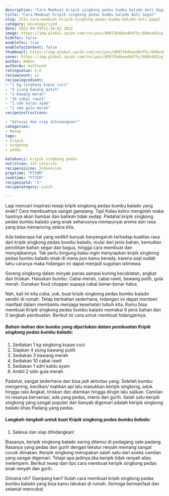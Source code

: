 ```yaml
---
description: "Cara Membuat Kripik singkong pedas bumbu balado Anti Gagal"
title: "Cara Membuat Kripik singkong pedas bumbu balado Anti Gagal"
slug: 1511-cara-membuat-kripik-singkong-pedas-bumbu-balado-anti-gagal
category: Uncategorized
date: 2022-04-29T21:56:03.302Z
image: https://img-global.cpcdn.com/recipes/d0973bd6eed6df5c/680x482cq70/kripik-singkong-pedas-bumbu-balado-foto-resep-utama.jpg
hideToc: false
enableToc: true
enableTocContent: false
thumbnail: https://img-global.cpcdn.com/recipes/d0973bd6eed6df5c/680x482cq70/kripik-singkong-pedas-bumbu-balado-foto-resep-utama.jpg
cover: https://img-global.cpcdn.com/recipes/d0973bd6eed6df5c/680x482cq70/kripik-singkong-pedas-bumbu-balado-foto-resep-utama.jpg
author: Admin
authorAv: notfound
ratingvalue: 4.6
reviewcount: 12
recipeingredient:
- "1 kg singkong kupas cuci"
- "4 siung bawang putih"
- "3 bawang merah"
- "10 cabai rawit"
- "1 sdm kaldu ayam"
- "2 sdm gula merah"
recipeinstructions:

- "Selesai dan siap dihidangkan!"
categories:
- Resep
tags:
- kripik
- singkong
- pedas

katakunci: kripik singkong pedas 
nutrition: 157 calories
recipecuisine: Indonesian
preptime: "PT30M"
cooktime: "PT35M"
recipeyield: "2"
recipecategory: Lunch

---
```



Lagi mencari inspirasi resep kripik singkong pedas bumbu balado yang enak? Cara membuatnya sangat gampang. Tapi Kalau keliru mengolah maka hasilnya akan hambar dan bahkan tidak sedap. Padahal kripik singkong pedas bumbu balado yang enak seharusnya mempunyai aroma dan rasa yang bisa memancing selera kita.


Ada beberapa hal yang sedikit banyak berpengaruh terhadap kualitas rasa dari kripik singkong pedas bumbu balado, mulai dari jenis bahan, kemudian pemilihan bahan segar dan bagus, hingga cara membuat dan menyajikannya. Tak perlu bingung kalau ingin menyiapkan kripik singkong pedas bumbu balado enak di mana pun kamu berada, karena asal sudah tahu caranya maka hidangan ini dapat menjadi suguhan istimewa.

Goreng singkong dalam minyak panas sampai kuning kecoklatan, angkat dan tiriskan. Haluskan bumbu: Cabai merah, cabai rawit, bawang putih, gula merah. Gunakan food chopper supaya cabai benar-benar halus.


Nah, kali ini kita coba, yuk, buat kripik singkong pedas bumbu balado sendiri di rumah. Tetap berbahan sederhana, hidangan ini dapat memberi manfaat dalam membantu menjaga kesehatan tubuh kita. Kamu bisa membuat Kripik singkong pedas bumbu balado memakai 6 jenis bahan dan 0 langkah pembuatan. Berikut ini cara untuk membuat hidangannya.

<!--inarticleads1-->

##### Bahan-bahan dan bumbu yang diperlukan dalam pembuatan Kripik singkong pedas bumbu balado:

1. Sediakan 1 kg singkong kupas cuci
1. Siapkan 4 siung bawang putih
1. Sediakan 3 bawang merah
1. Sediakan 10 cabai rawit
1. Sediakan 1 sdm kaldu ayam
1. Ambil 2 sdm gula merah


Padahal, sangat sederhana dan bisa jadi aktivitas yang. Setelah bumbu mengering, kecilkan/ matikan api lalu masukkan keripik singkong, aduk hingga rata Angkat, tiriskan dan diamkan hingga dingin lalu sajikan. Camilan ini rasanya bervariasi, ada yang pedas, manis dan gurih. Salah satu keripik singkong yang sangat populer dan banyak digemari adalah keripik singkong balado khas Padang yang pedas. 

<!--inarticleads2-->

##### Langkah-langkah untuk buat Kripik singkong pedas bumbu balado:


1. Selesai dan siap dihidangkan!

Biasanya, keripik singkong balado sering ditemui di pedagang sate padang. Rasanya yang pedas dan gurih dengan tekstur renyah memang sangat cocok dimakan. Keripik singkong merupakan salah satu dari aneka camilan yang sangat digemari. Tetapi apa jadinya jika keripik tidak renyah alias melempem. Berikut resep dan tips cara membuat keripik singkong pedas enak renyah dan gurih. 

Gimana nih? Gampang kan? Itulah cara membuat kripik singkong pedas bumbu balado yang bisa kamu lakukan di rumah. Semoga bermanfaat dan selamat mencoba!

